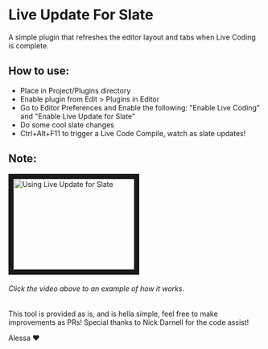 # Live Update For Slate
A simple plugin that refreshes the editor layout and tabs when Live Coding is complete.

## How to use:
- Place in Project/Plugins directory
- Enable plugin from Edit > Plugins in Editor
- Go to Editor Preferences and Enable the following: "Enable Live Coding" and "Enable Live Update for Slate"
- Do some cool slate changes
- Ctrl+Alt+F11 to trigger a Live Code Compile, watch as slate updates!

## Note:

<a href="http://www.youtube.com/watch?feature=player_embedded&v=YBXWvysLyNU
" target="_blank"><img src="http://img.youtube.com/vi/YBXWvysLyNU/0.jpg" 
alt="Using Live Update for Slate" width="240" height="180" border="10" /></a>
###### Click the video above to an example of how it works.

This tool is provided as is, and is hella simple, feel free to make improvements as PRs!
Special thanks to Nick Darnell for the code assist!

Alessa ❤️
